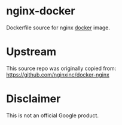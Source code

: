 nginx-docker
============

Dockerfile source for nginx [docker](https://docker.io) image.

# Upstream
This source repo was originally copied from:
https://github.com/nginxinc/docker-nginx

# Disclaimer
This is not an official Google product.
